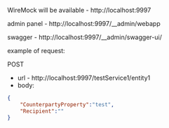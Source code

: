  WireMock will be available - http://localhost:9997

 admin panel - http://localhost:9997/__admin/webapp

 swagger - http://localhost:9997/__admin/swagger-ui/


 example of request:

POST
- url - http://localhost:9997/testService1/entity1
- body: 
```json
{
    "CounterpartyProperty":"test",
    "Recipient":""
}
```